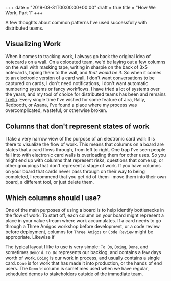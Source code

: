 +++
date = "2019-03-31T00:00:00+00:00"
draft = true 
title = "How We Work, Part 1"
+++

A few thoughts about common patterns I've used successfully with distributed teams.

## Visualizing Work 

When it comes to tracking work, I always go back the original idea of notecards on a wall.  On a colocated team, we'd be laying out a few columns on the wall with masking tape, writing in sharpie on the back of 3x5 notecards, taping them to the wall, and _that would be it._  So when it comes to an electronic version of a card wall, I don't want conversations to be captured on cards, I don't need notifications, I don't want automatic numbering systems or fancy workflows.  I have tried a lot of systems over the years, and my tool of choice for distributed teams has been and remains [Trello](https://trello.com).  Every single time I've wished for some feature of Jira, Rally, Redbooth, or Asana, I've found a place where my process was overcomplicated, wasteful, or otherwise broken.

## Columns that don't represent states of work

I take a very narrow view of the purpose of an electronic card wall:  It is there to visualize the flow of work.  This means that columns on a board are states that a card flows through, from left to right.  One trap I've seen people fall into with electronic card walls is overloading them for other uses.  So you might end up with columns that represent risks, questions that come up, or other groupings that don't represent a stage of work.  If you have columns on your board that cards never pass through on their way to being completed, I recommend that you get rid of them--move them into their own board, a different tool, or just delete them.

## Which columns should I use?

One of the main purposes of using a board is to help identify bottlenecks in the flow of work.  To start off, each column on your board might represent a place in your value stream where work accumulates.  If a card needs to go through a Three Amigos workshop before development, or a code review before deployment, columns for `Three Amigos` or `Code Review` might be appropriate.  Likewise if  


The typical layout I like to use is very simple:  `To Do`, `Doing`, `Done`, and sometimes `Demo'd`.  `To Do` represents our backlog, and contains a few days worth of work.  `Doing` is our work in process, and usually contains a single card.  `Done` is for work that has made it into production, or the hands of end users.  The `Demo'd` column is sometimes used when we have regular, scheduled demos to stakeholders outside of the immediate team.



